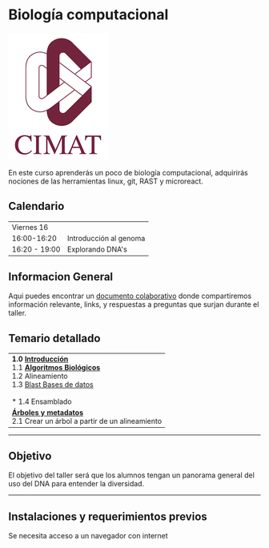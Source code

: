 # Biología computacional
![UniversidadMorazan](imagenes/cimat.png)  

En este curso aprenderás un poco de biología computacional, adquirirás nociones de las herramientas linux, git, RAST y microreact.   

  
## Calendario   
  
<table>
    <tr>
        <td>Viernes 16       </td> <td></td>
  </tr>  
    <tr><td>                      16:00-16:20              </td>  
      <td> Introducción al genoma </td>
  </tr>
    <tr><td> 16:20 - 19:00 </td>
        <td>Explorando DNA's </td>
       </tr>
</table>  
      
    
## Informacion General  
Aqui puedes encontrar un [documento colaborativo](https://etherpad.net/p/compbio  ) donde compartiremos información relevante, links, y respuestas a preguntas que surjan durante el taller. 

## Temario detallado  
<table> 
<tr>
  <td> <b> 
1.0 <a href="paginas/linux/introduccion.html"> Introducción </a>  </b> <br>
1.1 <b> <a href="paginas/sesion2/algoritmos.html" >Algoritmos Biológicos </a> </b>  <br>
1.2 Alineamiento  <br>
1.3 <a href="paginas/sesion3/basesDatos.html">Blast Bases de datos</a>  <br>
 <br>
* 1.4 Ensamblado  <br>  
</td>
<tr>
<td>
  <b> <a href="paginas/sesion6/arboles.html">Árboles y metadatos </a> </b> <br>  
  2.1 Crear un árbol a partir de un alineamiento <br>   </td>
  </tr>
</table>    
     
___         
## Objetivo
El objetivo del taller será que los alumnos tengan un panorama general del uso del DNA para entender la diversidad.  
___  
  
## Instalaciones y requerimientos previos  
Se necesita acceso a un navegador con internet  
